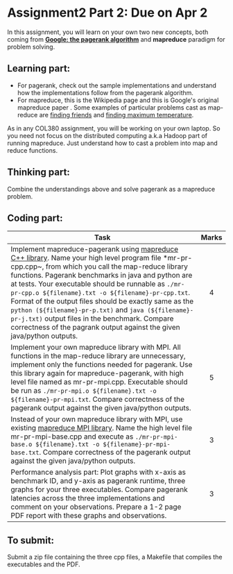 # Assignment2 Part 2: Due on Apr 2

In this assignment, you will learn on your own two new concepts, both coming from [**Google: the pagerank algorithm**](http://www.ams.org/publicoutreach/feature-column/fcarc-pagerank) and **mapreduce** paradigm for problem solving.

## Learning part:

- For pagerank, check out the sample implementations and understand how the implementations follow from the pagerank algorithm.
- For mapreduce, this is the Wikipedia page and this is Google's original mapreduce paper . Some examples of particular problems cast as map-reduce are [finding friends](http://stevekrenzel.com/finding-friends-with-mapreduce) and [finding maximum temperature](https://www.ibm.com/analytics/hadoop/mapreduce).

As in any COL380 assignment, you will be working on your own laptop. So you need not focus on the distributed computing a.k.a Hadoop part of running mapreduce. Just understand how to cast a problem into map and reduce functions.

## Thinking part: 
Combine the understandings above and solve pagerank as a mapreduce problem.

## Coding part:

| Task | Marks |
|------|:-----:|
| Implement mapreduce-pagerank using [mapreduce C++ library](https://github.com/cdmh/mapreduce). Name your high level program file *mr-pr-cpp.cpp~, from which you call the map-reduce library functions. Pagerank benchmarks in java and python are at tests. Your executable should be runnable as ```./mr-pr-cpp.o ${filename}.txt -o ${filename}-pr-cpp.txt```. Format of the output files should be exactly same as the ```python (${filename}-pr-p.txt)``` and ```java (${filename}-pr-j.txt)``` output files in the benchmark. Compare correctness of the pagrank output against the given java/python outputs. | 4 |
| Implement your own mapreduce library with MPI. All functions in the map-reduce library are unnecessary, implement only the functions needed for pagerank. Use this library again for mapreduce-pagerank, with high level file named as mr-pr-mpi.cpp. Executable should be run as ```./mr-pr-mpi.o ${filename}.txt -o ${filename}-pr-mpi.txt```. Compare correctness of the pagerank output against the given java/python outputs. | 5 |
| Instead of your own mapreduce library with MPI, use existing [mapreduce MPI library](https://mapreduce.sandia.gov/). Name the high level file mr-pr-mpi-base.cpp and execute as ```./mr-pr-mpi-base.o ${filename}.txt -o ${filename}-pr-mpi-base.txt```. Compare correctness of the pagerank output against the given java/python outputs. | 3 |
| Performance analysis part: Plot graphs with x-axis as benchmark ID, and y-axis as pagerank runtime, three graphs for your three executables. Compare pagerank latencies across the three implementations and comment on your observations. Prepare a 1-2 page PDF report with these graphs and observations. | 3 |

## To submit: 
Submit a zip file containing the three cpp files, a Makefile that compiles the executables and the PDF.